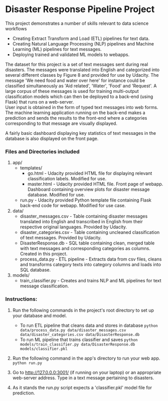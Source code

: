 # Disaster Response Pipeline Project

This project demonstrates a number of skills relevant to data science workflows  
* Creating Extract Transform and Load (ETL) pipelines for text data.  
* Creating Natural Language Processing (NLP) pipelines and Machine Learning (ML) pipelines for text messages.  
* Deploying trained and validated ML models to webapps.

The dataset for this project is a set of text messages sent during real disasters. The messages were translated into English and categorized into several different classes by Figure 8 and provided for use by Udacity. The message 'We need food and water over here' for instance could be classified simultaneously as 'Aid related', 'Water', 'Food' and 'Request'. A large corpus of these messages is used for training multi-output classification models which can then be deployed to a back-end (using Flask) that runs on a web-server.   
User input is obtained in the form of typed text messages into web forms. The machine learning application running on the back-end makes a prediction and sends the results to the front-end where a categories corresponding to that message are visually displayed.  

A fairly basic dashboard displaying key statistics of text messages in the database is also displayed on the front page.
    
### Files and Directories included  
1. app/  
    - templates/  
        - go.html - Udacity provided HTML file for displaying relevant classification labels. Modified for use.  
        - master.html - Udacity provided HTML file. Front page of webapp. Dashboard containing overview plots for disaster message database. Modified for use.  
    - run.py - Udacity provided Python template file containing Flask back-end code for webapp. Modified for use case.
2. data/  
    - disaster_messages.csv - Table containing disaster messages translated into English and transcribed in English from their respective original languages. Provided by Udacity.  
    - disaster_categories.csv - Table containing uncleaned classification of text messages. Provided by Udacity.  
    - DisasterResponse.db - SQL table containing clean, merged table with text messages and corresponding categories as columns. Created in this project.    
    - process_data.py - ETL pipeline - Extracts data from csv files, cleans and transforms category texts into category columns and loads into SQL database.  
3. models/  
    - train_classifier.py - Creates and trains NLP and ML pipelines for text message classification.   

### Instructions:
1. Run the following commands in the project's root directory to set up your database and model.

    - To run ETL pipeline that cleans data and stores in database
        `python data/process_data.py data/disaster_messages.csv data/disaster_categories.csv data/DisasterResponse.db`
    - To run ML pipeline that trains classifier and saves
        `python models/train_classifier.py data/DisasterResponse.db models/classifier.pkl`

2. Run the following command in the app's directory to run your web app.
    `python run.py`

3. Go to http://127.0.0.0:3001/ (if running on your laptop) or an appropriate web-server address. Type in a text message pertaining to disasters.   

4. As it stands the run.py script expects a 'classifier.pkl' model file for prediction.

